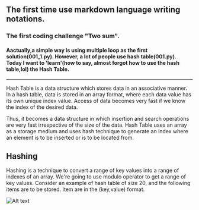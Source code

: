 ## The first time use markdown language writing notations.

### The first coding challenge "Two sum".

#### Aactually,a simple way is using multiple loop as the first solution(001_1.py). However, a lot of people use hash table(001.py).  Today I want to 'learn'(how to say, almost forgot how to use the hash table,lol) the Hash Table.

* * *

Hash Table is a data structure which stores data in an associative manner. In a hash table, data is stored in an array format, where each data value has its own unique index value. Access of data becomes very fast if we know the index of the desired data.

Thus, it becomes a data structure in which insertion and search operations are very fast irrespective of the size of the data. Hash Table uses an array as a storage medium and uses hash technique to generate an index where an element is to be inserted or is to be located from.

## Hashing

Hashing is a technique to convert a range of key values into a range of indexes of an array. We're going to use modulo operator to get a range of key values. Consider an example of hash table of size 20, and the following items are to be stored. Item are in the (key,value) format.  

![Alt text](https://www.tutorialspoint.com/data_structures_algorithms/images/hash_function.jpg)
